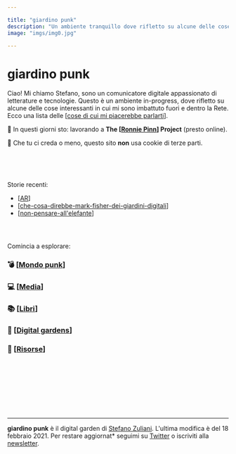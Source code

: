 ```yaml
---

title: "giardino punk"
description: "Un ambiente tranquillo dove rifletto su alcune delle cose interessanti che si possono trovare nella Rete e fuori."
image: "imgs/img0.jpg"

---
```


# giardino punk 

Ciao! Mi chiamo Stefano, sono un comunicatore digitale appassionato di letterature e tecnologie. Questo è un ambiente in-progress, dove rifletto su alcune delle cose interessanti in cui mi sono imbattuto fuori e dentro la Rete. Ecco una lista delle [[cose di cui mi piacerebbe parlarti]].

🚀 In questi giorni sto: lavorando a **The [[Ronnie Pinn]] Project** (presto online).

👾 Che tu ci creda o meno, questo sito __non__ usa cookie di terze parti.

<div style="height:50px"></div>

Storie recenti:

* [[AR]]
* [[che-cosa-direbbe-mark-fisher-dei-giardini-digitali]]
* [[non-pensare-all'elefante]]

<div style="height:30px"></div>

Comincia a esplorare:
### 💣 [[Mondo punk]]

### 💻 [[Media]]

### 📚 [[Libri]]

### 🌱 [[Digital gardens]]

### 📌 [[Risorse]]


<div style="height:100px"></div>
&nbsp;
&nbsp;

<hr>

**giardino punk** è il digital garden di [Stefano Zuliani](https://zulianis.eu). L'ultima modifica è del 18 febbraio 2021. Per restare aggiornat* seguimi su [Twitter](https://twitter.com/ZulianiStph) o iscriviti alla [newsletter](mailto:web@zulianis.eu?subject=Newsletter&body=Ciao!%20Vorrei%20iscrivermi%20alla%20newsletter%20di%20giardino%20punk).

[//begin]: # "Autogenerated link references for markdown compatibility"
[cose di cui mi piacerebbe parlarti]: cose-di-cui-mi-piacerebbe-parlarti.md "Cose di cui mi piacerebbe parlarti"
[Ronnie Pinn]: media/ronnie-pinn.md "Ronnie Pinn"
[AR]: AR.md "AR"
[che-cosa-direbbe-mark-fisher-dei-giardini-digitali]: digital-gardens/che-cosa-direbbe-mark-fisher-dei-giardini-digitali.md "Che cosa direbbe Mark Fisher dei giardini digitali"
[non-pensare-all'elefante]: media/non-pensare-all'elefante.md "post n. 0"
[Mondo punk]: mondo-punk.md "Mondo punk"
[Media]: media/media.md "Media"
[Libri]: libri/libri.md "Libri"
[Digital gardens]: digital-gardens/digital-gardens.md "Digital gardens"
[Risorse]: risorse.md "Risorse"
[//end]: # "Autogenerated link references"